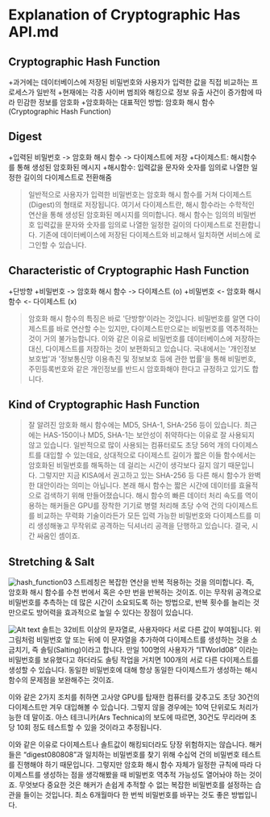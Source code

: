 Explanation of Cryptographic Has API.md
==============

Cryptographic Hash Function
--------------
+과거에는 데이터베이스에 저장된 비밀번호와 사용자가 입력한 값을 직접 비교하는 프로세스가 일반적
+현재에는 각종 사이버 범죄와 해킹으로 정보 유출 사건이 증가함에 따라 민감한 정보를 암호화
+암호화하는 대표적인 방법: 암호화 해시 함수(Cryptographic Hash Function)

Digest
-------------
+입력된 비밀번호 -> 암호화 해시 함수 -> 다이제스트에 저장
+다이제스트: 해시함수를 통해 생성된 암호화된 메시지
+해시함수: 입력값을 문자와 숫자를 임의로 나열한 일정한 길이의 다이제스트로 전환해줌
>일반적으로 사용자가 입력한 비밀번호는 암호화 해시 함수를 거쳐 다이제스트(Digest)의 형태로 저장됩니다. 여기서 다이제스트란, 해시 함수라는 수학적인 연산을 통해 생성된 암호화된 메시지를 의미합니다. 해시 함수는 임의의 비밀번호 입력값을 문자와 숫자를 임의로 나열한 일정한 길이의 다이제스트로 전환합니다. 기존에 데이터베이스에 저장된 다이제스트와 비교해서 일치하면 서비스에 로그인할 수 있습니다.

Characteristic of Cryptographic Hash Function
-----------
+단방향
+비밀번호 -> 암호화 해시 함수 -> 다이제스트 (o)
+비밀번호 <- 암호화 해시 함수 <- 다이제스트 (x)
>암호화 해시 함수의 특징은 바로 '단방향'이라는 것입니다. 비밀번호를 알면 다이제스트를 바로 연산할 수는 있지만, 다이제스트만으로는 비밀번호를 역추적하는 것이 거의 불가능합니다. 이와 같은 이유로 비밀번호를 데이터베이스에 저장하는 대신, 다이제스트를 저장하는 것이 보편화되고 있습니다. 국내에서는 '개인정보보호법'과 '정보통신망 이용촉진 및 정보보호 등에 관한 법률'을 통해 비밀번호, 주민등록번호와 같은 개인정보를 반드시 암호화해야 한다고 규정하고 있기도 합니다.

Kind of Cryptographic Hash Function
--------------
>잘 알려진 암호화 해시 함수에는 MD5, SHA-1, SHA-256 등이 있습니다. 최근에는 HAS-150이나 MD5, SHA-1는 보안성이 취약하다는 이유로 잘 사용되지 않고 있습니다. 일반적으로 많이 사용되는 컴퓨터로도 초당 56억 개의 다이제스트를 대입할 수 있는데요, 상대적으로 다이제스트 길이가 짧은 이들 함수에서는 암호화된 비밀번호를 해독하는 데 걸리는 시간이 생각보다 길지 않기 때문입니다.
>그렇지만 지금 KISA에서 권고하고 있는 SHA-256 등 다른 해시 함수가 완벽한 대안이라는 의미는 아닙니다. 본래 해시 함수는 짧은 시간에 데이터를 효율적으로 검색하기 위해 만들어졌습니다. 해시 함수의 빠른 데이터 처리 속도를 역이용하는 해커들은 GPU를 장착한 기기로 병렬 처리해 초당 수억 건의 다이제스트를 비교하는 무력화 기술이라든가 모든 입력 가능한 비밀번호와 다이제스트를 미리 생성해놓고 무작위로 공격하는 딕셔너리 공격을 단행하고 있습니다. 결국, 시간 싸움인 셈이죠.

Stretching & Salt
-----------
![hash_function03](https://user-images.githubusercontent.com/43162506/49694907-b484ad80-fbd5-11e8-97ef-944af811cfbb.png)
스트레칭은 복잡한 연산을 반복 적용하는 것을 의미합니다. 즉, 암호화 해시 함수를 수천 번에서 혹은 수만 번을 반복하는 것이죠. 이는 무작위 공격으로 비밀번호를 추측하는 데 많은 시간이 소요되도록 하는 방법으로, 반복 횟수를 늘리는 것만으로도 방어력을 효과적으로 높일 수 있다는 장점이 있습니다.

![Alt text](/C:\Users\user\Desktop\Hallym\2018-2\OpenSourceSW\Assignment/to/hash_function02(1).png)
솔트는 32비트 이상의 문자열로, 사용자마다 서로 다른 값이 부여됩니다. 위 그림처럼 비밀번호 앞 또는 뒤에 이 문자열을 추가하여 다이제스트를 생성하는 것을 소금치기, 즉 솔팅(Salting)이라고 합니다. 만일 100명의 사용자가 “ITWorld08” 이라는 비밀번호를 보유했다고 하더라도 솔팅 작업을 거치면 100개의 서로 다른 다이제스트를 생성할 수 있습니다. 동일한 비밀번호에 대해 항상 동일한 다이제스트가 생성하는 해시 함수의 문제점을 보완해주는 것이죠.

이와 같은 2가지 조치를 취하면 고사양 GPU를 탑재한 컴퓨터를 갖추고도 초당 30건의 다이제스트만 겨우 대입해볼 수 있습니다. 그렇지 않을 경우에는 10억 단위로도 처리가능한 데 말이죠. 아스 테크니카(Ars Technica)의 보도에 따르면, 30건도 무리라며 초당 10회 정도 테스트할 수 있을 것이라고 추정됩니다.

이와 같은 이유로 다이제스트나 솔트값이 해킹되더라도 당장 위험하지는 않습니다. 해커들은 “digest080808”과 일치하는 비밀번호를 찾기 위해 수십억 건의 비밀번호 테스트를 진행해야 하기 때문입니다. 그렇지만 암호화 해시 함수 자체가 일정한 규칙에 따라 다이제스트를 생성하는 점을 생각해봤을 때 비밀번호 역추적 가능성도 열어놔야 하는 것이죠. 무엇보다 중요한 것은 해커가 손쉽게 추적할 수 없는 복잡한 비밀번호를 설정하는 습관을 들이는 것입니다. 최소 6개월마다 한 번씩 비밀번호를 바꾸는 것도 좋은 방법입니다. 
